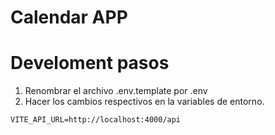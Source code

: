 # Calendar APP

# Develoment pasos

1. Renombrar el archivo .env.template por .env
2. Hacer los cambios respectivos en la variables de entorno.

```
VITE_API_URL=http://localhost:4000/api
```